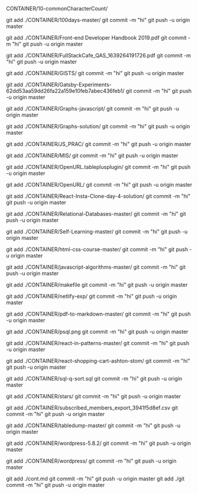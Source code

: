   CONTAINER/10-commonCharacterCount/

git add ./CONTAINER/100days-master/
git commit -m "hi"
git push -u origin master

git add ./CONTAINER/Front-end Developer Handbook 2019.pdf
git commit -m "hi"
git push -u origin master

git add ./CONTAINER/FullStackCafe_QAS_1639264191726.pdf
git commit -m "hi"
git push -u origin master

git add ./CONTAINER/GISTS/
git commit -m "hi"
git push -u origin master

git add ./CONTAINER/Gatsby-Experiments-62dd53aa59dd26fa22a159e10feb7abec436feb1/
git commit -m "hi"
git push -u origin master

git add ./CONTAINER/Graphs-javascript/
git commit -m "hi"
git push -u origin master

git add ./CONTAINER/Graphs-solution/
git commit -m "hi"
git push -u origin master

git add ./CONTAINER/JS_PRAC/
git commit -m "hi"
git push -u origin master

git add ./CONTAINER/MIS/
git commit -m "hi"
git push -u origin master

git add ./CONTAINER/OpenURL.tableplusplugin/
git commit -m "hi"
git push -u origin master

git add ./CONTAINER/OpenURL/
git commit -m "hi"
git push -u origin master

git add ./CONTAINER/React-Insta-Clone-day-4-solution/
git commit -m "hi"
git push -u origin master

git add ./CONTAINER/Relational-Databases-master/
git commit -m "hi"
git push -u origin master

git add ./CONTAINER/Self-Learning-master/
git commit -m "hi"
git push -u origin master

git add ./CONTAINER/html-css-course-master/
git commit -m "hi"
git push -u origin master

git add ./CONTAINER/javascript-algorithms-master/
git commit -m "hi"
git push -u origin master

git add ./CONTAINER/makefile
git commit -m "hi"
git push -u origin master

git add ./CONTAINER/netlify-exp/
git commit -m "hi"
git push -u origin master

git add ./CONTAINER/pdf-to-markdown-master/
git commit -m "hi"
git push -u origin master

git add ./CONTAINER/psql.png
git commit -m "hi"
git push -u origin master

git add ./CONTAINER/react-in-patterns-master/
git commit -m "hi"
git push -u origin master

git add ./CONTAINER/react-shopping-cart-ashton-stom/
git commit -m "hi"
git push -u origin master

git add ./CONTAINER/sql-q-sort.sql
git commit -m "hi"
git push -u origin master

git add ./CONTAINER/stars/
git commit -m "hi"
git push -u origin master

git add ./CONTAINER/subscribed_members_export_3941f5d8ef.csv
git commit -m "hi"
git push -u origin master

git add ./CONTAINER/tabledump-master/
git commit -m "hi"
git push -u origin master

git add ./CONTAINER/wordpress-5.8.2/
git commit -m "hi"
git push -u origin master

git add ./CONTAINER/wordpress/
git commit -m "hi"
git push -u origin master

git add ./cont.md
git commit -m "hi"
git push -u origin master
git add ./git commit -m "hi"
git push -u origin master
